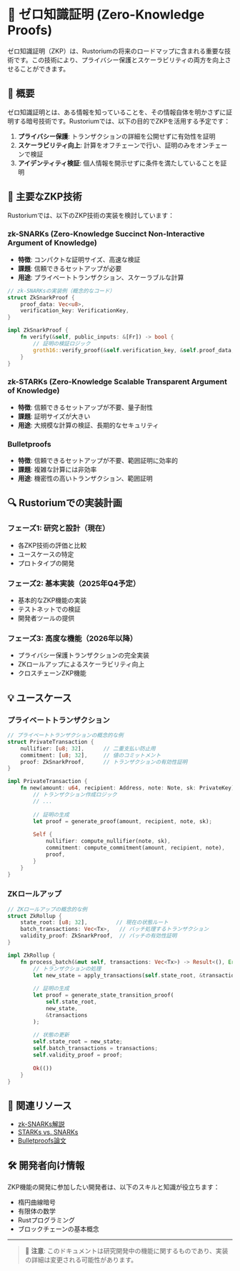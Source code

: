 # 🔐 ゼロ知識証明 (Zero-Knowledge Proofs)

ゼロ知識証明（ZKP）は、Rustoriumの将来のロードマップに含まれる重要な技術です。この技術により、プライバシー保護とスケーラビリティの両方を向上させることができます。

## 📝 概要

ゼロ知識証明とは、ある情報を知っていることを、その情報自体を明かさずに証明する暗号技術です。Rustoriumでは、以下の目的でZKPを活用する予定です：

1. **プライバシー保護**: トランザクションの詳細を公開せずに有効性を証明
2. **スケーラビリティ向上**: 計算をオフチェーンで行い、証明のみをオンチェーンで検証
3. **アイデンティティ検証**: 個人情報を開示せずに条件を満たしていることを証明

## 🧩 主要なZKP技術

Rustoriumでは、以下のZKP技術の実装を検討しています：

### zk-SNARKs (Zero-Knowledge Succinct Non-Interactive Argument of Knowledge)

- **特徴**: コンパクトな証明サイズ、高速な検証
- **課題**: 信頼できるセットアップが必要
- **用途**: プライベートトランザクション、スケーラブルな計算

```rust
// zk-SNARKsの実装例（概念的なコード）
struct ZkSnarkProof {
    proof_data: Vec<u8>,
    verification_key: VerificationKey,
}

impl ZkSnarkProof {
    fn verify(&self, public_inputs: &[Fr]) -> bool {
        // 証明の検証ロジック
        groth16::verify_proof(&self.verification_key, &self.proof_data, public_inputs)
    }
}
```

### zk-STARKs (Zero-Knowledge Scalable Transparent Argument of Knowledge)

- **特徴**: 信頼できるセットアップが不要、量子耐性
- **課題**: 証明サイズが大きい
- **用途**: 大規模な計算の検証、長期的なセキュリティ

### Bulletproofs

- **特徴**: 信頼できるセットアップが不要、範囲証明に効率的
- **課題**: 複雑な計算には非効率
- **用途**: 機密性の高いトランザクション、範囲証明

## 🔍 Rustoriumでの実装計画

### フェーズ1: 研究と設計（現在）

- 各ZKP技術の評価と比較
- ユースケースの特定
- プロトタイプの開発

### フェーズ2: 基本実装（2025年Q4予定）

- 基本的なZKP機能の実装
- テストネットでの検証
- 開発者ツールの提供

### フェーズ3: 高度な機能（2026年以降）

- プライバシー保護トランザクションの完全実装
- ZKロールアップによるスケーラビリティ向上
- クロスチェーンZKP機能

## 💡 ユースケース

### プライベートトランザクション

```rust
// プライベートトランザクションの概念的な例
struct PrivateTransaction {
    nullifier: [u8; 32],      // 二重支払い防止用
    commitment: [u8; 32],     // 値のコミットメント
    proof: ZkSnarkProof,      // トランザクションの有効性証明
}

impl PrivateTransaction {
    fn new(amount: u64, recipient: Address, note: Note, sk: PrivateKey) -> Self {
        // トランザクション作成ロジック
        // ...
        
        // 証明の生成
        let proof = generate_proof(amount, recipient, note, sk);
        
        Self {
            nullifier: compute_nullifier(note, sk),
            commitment: compute_commitment(amount, recipient, note),
            proof,
        }
    }
}
```

### ZKロールアップ

```rust
// ZKロールアップの概念的な例
struct ZkRollup {
    state_root: [u8; 32],         // 現在の状態ルート
    batch_transactions: Vec<Tx>,   // バッチ処理するトランザクション
    validity_proof: ZkSnarkProof,  // バッチの有効性証明
}

impl ZkRollup {
    fn process_batch(&mut self, transactions: Vec<Tx>) -> Result<(), Error> {
        // トランザクションの処理
        let new_state = apply_transactions(self.state_root, &transactions);
        
        // 証明の生成
        let proof = generate_state_transition_proof(
            self.state_root,
            new_state,
            &transactions
        );
        
        // 状態の更新
        self.state_root = new_state;
        self.batch_transactions = transactions;
        self.validity_proof = proof;
        
        Ok(())
    }
}
```

## 🔗 関連リソース

- [zk-SNARKs解説](https://z.cash/technology/zksnarks/)
- [STARKs vs. SNARKs](https://consensys.net/blog/blockchain-explained/zero-knowledge-proofs-starks-vs-snarks/)
- [Bulletproofs論文](https://eprint.iacr.org/2017/1066.pdf)

## 🛠️ 開発者向け情報

ZKP機能の開発に参加したい開発者は、以下のスキルと知識が役立ちます：

- 楕円曲線暗号
- 有限体の数学
- Rustプログラミング
- ブロックチェーンの基本概念

---

> 📝 **注意**: このドキュメントは研究開発中の機能に関するものであり、実装の詳細は変更される可能性があります。
